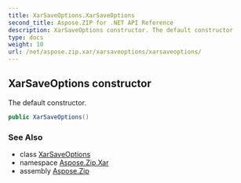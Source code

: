 ```yaml
---
title: XarSaveOptions.XarSaveOptions
second_title: Aspose.ZIP for .NET API Reference
description: XarSaveOptions constructor. The default constructor
type: docs
weight: 10
url: /net/aspose.zip.xar/xarsaveoptions/xarsaveoptions/
---
```

## XarSaveOptions constructor

The default constructor.

```csharp
public XarSaveOptions()
```

### See Also

* class [XarSaveOptions](../)
* namespace [Aspose.Zip.Xar](../../xarsaveoptions/)
* assembly [Aspose.Zip](../../../)


